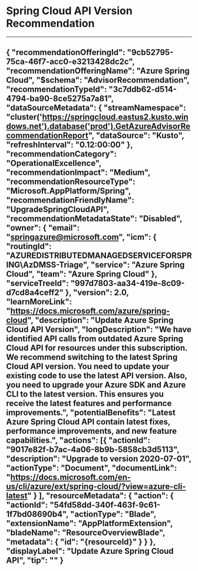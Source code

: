 <properties
    pageTitle="Upgrade API version recommendation"
    description="Return list of resources that do not currently use the recommended API version"
    authors="liping-ms"
    ms.author="springazure"
    articleId="c421d51c-fb47-4b8b-8630-0f067e033fa1_public"
    selfHelpType="advisorRecommendationMetadata"
    cloudEnvironments="public,ussec,usnat"
    ownershipId="DevDivAzServices_SpringCloud"
/>


# Spring Cloud API Version Recommendation
---

{
   "recommendationOfferingId": "9cb52795-75ca-46f7-acc0-e3213428dc2c",
   "recommendationOfferingName": "Azure Spring Cloud",
   "$schema": "AdvisorRecommendation",
   "recommendationTypeId": "3c7ddb62-d514-4794-ba90-8ce5275a7a81",
   "dataSourceMetadata": {
      "streamNamespace": "cluster('https://springcloud.eastus2.kusto.windows.net').database('prod').GetAzureAdvisorRecommendationReport",
      "dataSource": "Kusto",
      "refreshInterval": "0.12:00:00"
   },
   "recommendationCategory": "OperationalExcellence",
   "recommendationImpact": "Medium",
   "recommendationResourceType": "Microsoft.AppPlatform/Spring",
   "recommendationFriendlyName": "UpgradeSpringCloudAPI",
   "recommendationMetadataState": "Disabled",
   "owner": {
      "email": "springazure@microsoft.com",
      "icm": {
         "routingId": "AZUREDISTRIBUTEDMANAGEDSERVICEFORSPRING\\AzDMSS-Triage",
         "service": "Azure Spring Cloud",
         "team": "Azure Spring Cloud"
      },
      "serviceTreeId": "997d7803-aa34-419e-8c09-d7cd8a4ceff2"
   },
   "version": 2.0,
   "learnMoreLink": "https://docs.microsoft.com/azure/spring-cloud",
   "description": "Update Azure Spring Cloud API Version",
   "longDescription": "We have identified API calls from outdated Azure Spring Cloud API for resources under this subscription. We recommend switching to the latest Spring Cloud API version. You need to update your existing code to use the latest API version. Also, you need to upgrade your Azure SDK and Azure CLI to the latest version. This ensures you receive the latest features and performance improvements.",
   "potentialBenefits": "Latest Azure Spring Cloud API contain latest fixes, performance improvements, and new feature capabilities.",
   "actions": [{
         "actionId": "9017e82f-b7ac-4a06-8b9b-5858cb3d5113",
         "description": "Upgrade to version 2020-07-01",
         "actionType": "Document",
         "documentLink": "https://docs.microsoft.com/en-us/cli/azure/ext/spring-cloud/?view=azure-cli-latest"
      }
   ],
   "resourceMetadata": {
   "action": {
      "actionId": "54fd58dd-340f-463f-9c61-1f7bd08690b4",
      "actionType": "Blade",
      "extensionName": "AppPlatformExtension",
      "bladeName": "ResourceOverviewBlade",
      "metadata": {
         "id": "{resourceId}"
         }
      }
   },
   "displayLabel": "Update Azure Spring Cloud API",
   "tip": ""
}
---
